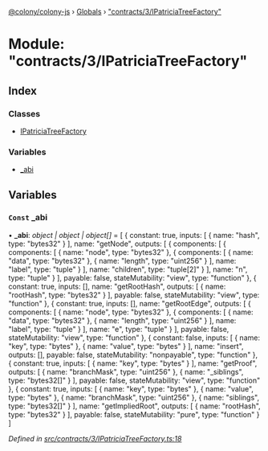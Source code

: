 [@colony/colony-js](../README.md) › [Globals](../globals.md) › ["contracts/3/IPatriciaTreeFactory"](_contracts_3_ipatriciatreefactory_.md)

# Module: "contracts/3/IPatriciaTreeFactory"

## Index

### Classes

* [IPatriciaTreeFactory](../classes/_contracts_3_ipatriciatreefactory_.ipatriciatreefactory.md)

### Variables

* [_abi](_contracts_3_ipatriciatreefactory_.md#const-_abi)

## Variables

### `Const` _abi

• **_abi**: *object | object | object[]* = [
  {
    constant: true,
    inputs: [
      {
        name: "hash",
        type: "bytes32"
      }
    ],
    name: "getNode",
    outputs: [
      {
        components: [
          {
            components: [
              {
                name: "node",
                type: "bytes32"
              },
              {
                components: [
                  {
                    name: "data",
                    type: "bytes32"
                  },
                  {
                    name: "length",
                    type: "uint256"
                  }
                ],
                name: "label",
                type: "tuple"
              }
            ],
            name: "children",
            type: "tuple[2]"
          }
        ],
        name: "n",
        type: "tuple"
      }
    ],
    payable: false,
    stateMutability: "view",
    type: "function"
  },
  {
    constant: true,
    inputs: [],
    name: "getRootHash",
    outputs: [
      {
        name: "rootHash",
        type: "bytes32"
      }
    ],
    payable: false,
    stateMutability: "view",
    type: "function"
  },
  {
    constant: true,
    inputs: [],
    name: "getRootEdge",
    outputs: [
      {
        components: [
          {
            name: "node",
            type: "bytes32"
          },
          {
            components: [
              {
                name: "data",
                type: "bytes32"
              },
              {
                name: "length",
                type: "uint256"
              }
            ],
            name: "label",
            type: "tuple"
          }
        ],
        name: "e",
        type: "tuple"
      }
    ],
    payable: false,
    stateMutability: "view",
    type: "function"
  },
  {
    constant: false,
    inputs: [
      {
        name: "key",
        type: "bytes"
      },
      {
        name: "value",
        type: "bytes"
      }
    ],
    name: "insert",
    outputs: [],
    payable: false,
    stateMutability: "nonpayable",
    type: "function"
  },
  {
    constant: true,
    inputs: [
      {
        name: "key",
        type: "bytes"
      }
    ],
    name: "getProof",
    outputs: [
      {
        name: "branchMask",
        type: "uint256"
      },
      {
        name: "_siblings",
        type: "bytes32[]"
      }
    ],
    payable: false,
    stateMutability: "view",
    type: "function"
  },
  {
    constant: true,
    inputs: [
      {
        name: "key",
        type: "bytes"
      },
      {
        name: "value",
        type: "bytes"
      },
      {
        name: "branchMask",
        type: "uint256"
      },
      {
        name: "siblings",
        type: "bytes32[]"
      }
    ],
    name: "getImpliedRoot",
    outputs: [
      {
        name: "rootHash",
        type: "bytes32"
      }
    ],
    payable: false,
    stateMutability: "pure",
    type: "function"
  }
]

*Defined in [src/contracts/3/IPatriciaTreeFactory.ts:18](https://github.com/JoinColony/colonyJS/blob/2830301/src/contracts/3/IPatriciaTreeFactory.ts#L18)*
